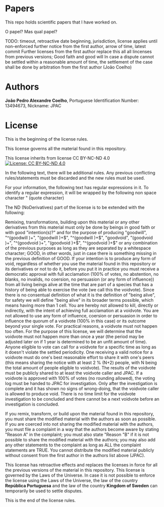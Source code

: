 # Papers
This repo holds scientific papers that I have worked on.

O papel? Mas qual papel?

TODO: timeout, retroactive date beginning, jurisdiction, license applies until non-enforced further notice from the first author, arrow of time, latest commit
Further licenses from the first author replace this all all lincenses from previous versions;
Good faith and good will
In case a dispute cannot be settled within a reasonable amount of time, the settlement of the case shall be done by arbitration from the first author (João Coelho) 

# Authors
**João Pedro Alexandre Coelho**, Portuguese Identification  Number: 13494673, Nickname: JPAC

# License

This is the beginning of the license rules.

This license governs all the material found in this repository.

This license inherits from license CC BY-NC-ND 4.0 [![License: CC BY-NC-ND 4.0](https://img.shields.io/badge/License-CC%20BY--NC--ND%204.0-lightgrey.svg)](https://creativecommons.org/licenses/by-nc-nd/4.0/)

In the following text, there will be additional rules. Any previous conflicting rules/statements must be discarded and the new rules must be used.

For your information, the following text has regular expressions in it. To identify a regular expression, it will be wrapped by the following non space character " (quote character)

The ND (NoDerivatives) part of the license is to be extended with the following: 

Remixing, transformations, building upon this material or any other derivatives from this material must only be done by beings in good faith or with good "intention(s)?" and for the purpose of producing "goodwill", "^(goodwill )+", "(goodwill )+$", "^(goodwill )+$", "goodvoid", "(goodvoid )+", "^(goodvoid )+", "(goodvoid )+$", "^(goodvoid )+$" or any combination of the previous purposes as long as they are separated by a whitespace character; GOOD, in other words, just in case there is something missing in the previous definition of GOOD. If your intention is to produce any form of void, regardless of whether you use the material found in this repository or its derivatives or not to do it, before you put it in practice you must receive a democratic approval with full acclamation (100% of votes, no abstention, no blanks, no invalids, no coersion, no persuasion (or any form of influence)) from all living beings alive at the time that are part of a species that has a history of being able to exercise the vote (we call this the voidvote). Since there is no consentual definition of what it is the definition of "being alive", for safety we will define "being alive" in its broader terms possible, which means having more than 1 cell. You are hereby not allowed to kill, directly or indirectly, with the intent of achieving full acclamation at a voidvote. You are not allowed to use any form of influence, coersion or persuasion in order to influence the quorum of a voidvote (100% in this case) or its outcome beyond your single vote. For practical reasons, a voidvote must not happen too often. For the purpose of this license, we will determine that the voidvote must not happen more than once a year (the period may be adjusted later on if 1 year is determined to be an unfit amount of time). Anyone eligible to vote can call for a voidvote for a specific time as long as it doesn't violate the settled periodicity. One receiving a valid notice for a voidvote must do one's best reasonable effort to share it with one's peers (this means sharing the notice with at least 2 % (N+2) people, with N being the total amount of people eligible to voidvote). The results of the voidvote must be publicly shared to at least the voidvote caller and JPAC. If a voidvote is approved with 100% of votes (no rounding allowed), the voting log must be handed to JPAC for investigation. Only after the investigation is complete and it has shown no signs of wrong-doing, that the voidvote caller is allowed to produce void. There is no time limit for the voidvote investigation to be concluded and there cannot be a next voidvote before an investigation is concluded.

If you remix, transform, or build upon the material found in this repository, you must share the modified material with the authors as soon as possible. If you are coerced into not sharing the modified material with the authors, you must file a complaint in a way that the authors become aware by stating "Reason A" in the complaint; you must also state "Reason "B" if it is not possible to share the modified material with the authors; you may also add any other statements to the complaint as long as ALL the complaint statements are TRUE.
You cannot distribute the modified material publicly without consent from the first author in the authors list above (JPAC).

This license has retroactive effects and replaces the licenses in force for all the previous versions of the material in this repository.
This license is governed by the Laws of the Universe. In case it is not possible to enforce the license using the Laws of the Universe, the law of the country **República Portuguesa** and the law of the country **Kingdom of Sweden** can temporarily be used to settle disputes.


This is the end of the license rules.
